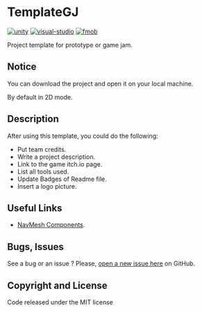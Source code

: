 # TemplateGJ
[![unity](https://img.shields.io/badge/unity-2019.4.11f1-blue)](https://unity3d.com/fr/get-unity/download)
[![visual-studio](https://img.shields.io/badge/visualstudio-2019-purple)](https://visualstudio.microsoft.com/fr/vs/)
[![fmob](https://img.shields.io/badge/fmob-2.00.08-orange)](https://www.fmod.com/download)

Project template for prototype or game jam.

## Notice
You can download the project and open it on your local machine.

By default in 2D mode.

## Description
After using this template, you could do the following:
- Put team credits.
- Write a project description.
- Link to the game itch.io page.
- List all tools used.
- Update Badges of Readme file.
- Insert a logo picture.

## Useful Links
- [NavMesh Components](https://github.com/Unity-Technologies/NavMeshComponents).

## Bugs, Issues
See a bug or an issue ? Please, [open a new issue here](https://github.com/sgaumin/TemplateGJ/issues) on GitHub.

## Copyright and License
Code released under the MIT license
